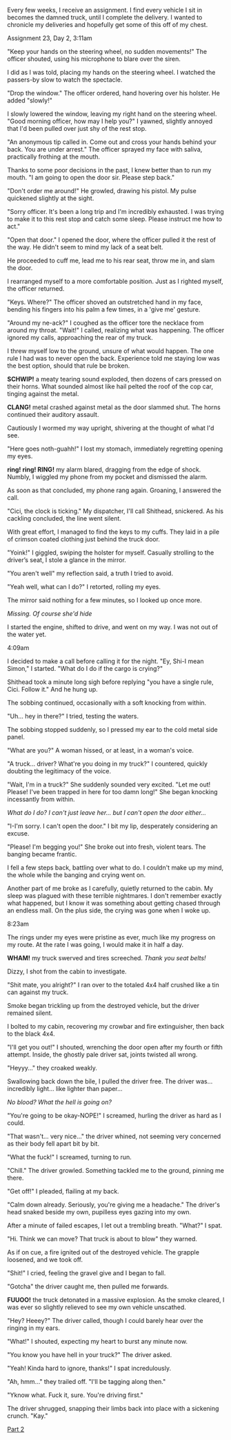 Every few weeks, I receive an assignment. I find every vehicle I sit in becomes the damned truck, until I complete the delivery. I wanted to chronicle my deliveries and hopefully get some of this off of my chest.

Assignment 23, Day 2, 3:11am

"Keep your hands on the steering wheel, no sudden movements!" The officer shouted, using his microphone to blare over the siren.

I did as I was told, placing my hands on the steering wheel. I watched the passers-by slow to watch the spectacle.

"Drop the window." The officer ordered, hand hovering over his holster. He added "slowly!"

I slowly lowered the window, leaving my right hand on the steering wheel. "Good morning officer, how may I help you?" I yawned, slightly annoyed that I'd been pulled over just shy of the rest stop.

"An anonymous tip called in. Come out and cross your hands behind your back. You are under arrest." The officer sprayed my face with saliva, practically frothing at the mouth.

Thanks to some poor decisions in the past, I knew better than to run my mouth. "I am going to open the door sir. Please step back."

"Don't order me around!" He growled, drawing his pistol. My pulse quickened slightly at the sight.

"Sorry officer. It's been a long trip and I'm incredibly exhausted. I was trying to make it to this rest stop and catch some sleep. Please instruct me how to act."

"Open that door." I opened the door, where the officer pulled it the rest of the way. He didn't seem to mind my lack of a seat belt. 

He proceeded to cuff me, lead me to his rear seat, throw me in, and slam the door.

I rearranged myself to a more comfortable position. Just as I righted myself, the officer returned.

"Keys. Where?" The officer shoved an outstretched hand in my face, bending his fingers into his palm a few times, in a 'give me' gesture.

"Around my ne-ack?" I coughed as the officer tore the necklace from around my throat. "Wait!" I called, realizing what was happening. The officer ignored my calls, approaching the rear of my truck.

I threw myself low to the ground, unsure of what would happen. The one rule I had was to never open the back. Experience told me staying low was the best option, should that rule be broken.

**SCHWIP!** a meaty tearing sound exploded, then dozens of cars pressed on their horns. What sounded almost like hail pelted the roof of the cop car, tinging against the metal. 

**CLANG!** metal crashed against metal as the door slammed shut. The horns continued their auditory assault.

Cautiously I wormed my way upright, shivering at the thought of what I'd see.

"Here goes noth-guahh!" I lost my stomach, immediately regretting opening my eyes.

**ring! ring! RING!** my alarm blared, dragging from the edge of shock. Numbly, I wiggled my phone from my pocket and dismissed the alarm.

As soon as that concluded, my phone rang again. Groaning, I answered the call.

"Cici, the clock is ticking." My dispatcher, I'll call Shithead, snickered. As his cackling concluded, the line went silent.

With great effort, I managed to find the keys to my cuffs. They laid in a pile of crimson coated clothing just behind the truck door.

"Yoink!" I giggled, swiping the holster for myself. Casually strolling to the driver’s seat, I stole a glance in the mirror.

"You aren't well" my reflection said, a truth I tried to avoid.

"Yeah well, what can I do?" I retorted, rolling my eyes.

The mirror said nothing for a few minutes, so I looked up once more.

*Missing. Of course she'd hide*

I started the engine, shifted to drive, and went on my way. I was not out of the water yet.

4:09am

I decided to make a call before calling it for the night. "Ey, Shi-I mean Simon," I started. "What do I do if the cargo is crying?"

Shithead took a minute long sigh before replying "you have a single rule, Cici. Follow it." And he hung up.

The sobbing continued, occasionally with a soft knocking from within.

"Uh… hey in there?" I tried, testing the waters.

The sobbing stopped suddenly, so I pressed my ear to the cold metal side panel.

"What are you?" A woman hissed, or at least, in a woman's voice.

"A truck… driver? What're you doing in my truck?" I countered, quickly doubting the legitimacy of the voice.

"Wait, I'm in a truck?" She suddenly sounded very excited. "Let me out! Please! I've been trapped in here for too damn long!" She began knocking incessantly from within.

*What do I do? I can't just leave her… but I can't open the door either…*

"I-I'm sorry. I can't open the door." I bit my lip, desperately considering an excuse.

"Please! I'm begging you!" She broke out into fresh, violent tears. The banging became frantic.

I fell a few steps back, battling over what to do. I couldn't make up my mind, the whole while the banging and crying went on.

Another part of me broke as I carefully, quietly returned to the cabin. My sleep was plagued with these terrible nightmares. I don't remember exactly what happened, but I know it was something about getting chased through an endless mall. On the plus side, the crying was gone when I woke up.

8:23am

The rings under my eyes were pristine as ever, much like my progress on my route. At the rate I was going, I would make it in half a day.

**WHAM!** my truck swerved and tires screeched. *Thank you seat belts!*

Dizzy, I shot from the cabin to investigate.

"Shit mate, you alright?" I ran over to the totaled 4x4 half crushed like a tin can against my truck.

Smoke began trickling up from the destroyed vehicle, but the driver remained silent.

I bolted to my cabin, recovering my crowbar and fire extinguisher, then back to the black 4x4.

"I'll get you out!" I shouted, wrenching the door open after my fourth or fifth attempt. Inside, the ghostly pale driver sat, joints twisted all wrong.

"Heyyy…" they croaked weakly.

Swallowing back down the bile, I pulled the driver free. The driver was… incredibly light… like lighter than paper…

*No blood? What the hell is going on?*

"You're going to be okay-NOPE!" I screamed, hurling the driver as hard as I could.

"That wasn't… very nice…" the driver whined, not seeming very concerned as their body fell apart bit by bit.

"What the fuck!" I screamed, turning to run.

"Chill." The driver growled. Something tackled me to the ground, pinning me there.

"Get off!" I pleaded, flailing at my back.

"Calm down already. Seriously, you're giving me a headache." The driver's head snaked beside my own, pupilless eyes gazing into my own.

After a minute of failed escapes, I let out a trembling breath. "What?" I spat.

"Hi. Think we can move? That truck is about to blow" they warned.

As if on cue, a fire ignited out of the destroyed vehicle. The grapple loosened, and we took off.

"Shit!" I cried, feeling the gravel give and I began to fall.

"Gotcha" the driver caught me, then pulled me forwards.

**FUUOO!** the truck detonated in a massive explosion. As the smoke cleared, I was ever so slightly relieved to see my own vehicle unscathed.

"Hey? Heeey?" The driver called, though I could barely hear over the ringing in my ears.

"What!" I shouted, expecting my heart to burst any minute now.

"You know you have hell in your truck?" The driver asked.

"Yeah! Kinda hard to ignore, thanks!" I spat incredulously.

"Ah, hmm…" they trailed off. "I'll be tagging along then."

"Yknow what. Fuck it, sure. You're driving first."

The driver shrugged, snapping their limbs back into place with a sickening crunch. "Kay."

[Part 2](https://www.reddit.com/r/nosleep/comments/y6i9ab/im_a_trucker_for_a_shady_organization_i_haul_a/?utm_source=share&utm_medium=android_app&utm_name=androidcss&utm_term=1&utm_content=share_button)